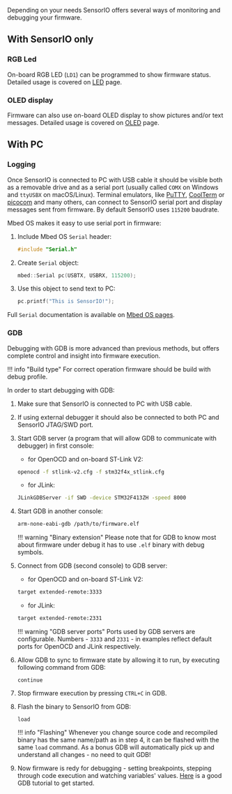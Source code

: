 Depending on your needs SensorIO offers several ways of monitoring and debugging your firmware.

## With SensorIO only

### RGB Led

On-board RGB LED (`LD1`) can be programmed to show firmware status. Detailed usage is covered on [LED](./rgbled.md) page.

### OLED display

Firmware can also use on-board OLED display to show pictures and/or text messages. Detailed usage is covered on [OLED](./oled.md) page.

## With PC

### Logging

Once SensorIO is connected to PC with USB cable it should be visible both as a removable drive and as a serial port (usually called `COMX` on Windows and `ttyUSBX` on macOS/Linux). Terminal emulators, like [PuTTY](https://putty.org), [CoolTerm](https://freeware.the-meiers.org) or [picocom](https://github.com/npat-efault/picocom) and many others, can connect to SensorIO serial port and display messages sent from firmware. By default SensorIO uses `115200` baudrate.

Mbed OS makes it easy to use serial port in firmware:

1. Include Mbed OS `Serial` header:

    ```c++
    #include "Serial.h"
    ```

2. Create `Serial` object:

    ```c++
    mbed::Serial pc(USBTX, USBRX, 115200);
    ```

3. Use this object to send text to PC:

    ```c++
    pc.printf("This is SensorIO!");
    ```

Full `Serial` documentation is available on [Mbed OS pages](https://os.mbed.com/docs/latest/apis/serial.html).

### GDB

Debugging with GDB is more advanced than previous methods, but offers complete control and insight into firmware execution.

!!! info "Build type"
    For correct operation firmware should be build with debug profile.

In order to start debugging with GDB:

1. Make sure that SensorIO is connected to PC with USB cable.
2. If using external debugger it should also be connected to both PC and SensorIO JTAG/SWD port.
3. Start GDB server (a program that will allow GDB to communicate with debugger) in first console:

    - for OpenOCD and on-board ST-Link V2:

    ```bash
    openocd -f stlink-v2.cfg -f stm32f4x_stlink.cfg
    ```

    - for JLink:

    ```bash
    JLinkGDBServer -if SWD -device STM32F413ZH -speed 8000
    ```

4. Start GDB in another console:

    ```bash
    arm-none-eabi-gdb /path/to/firmware.elf
    ```

    !!! warning "Binary extension"
        Please note that for GDB to know most about firmware under debug it has to use `.elf` binary with debug symbols.

5. Connect from GDB (second console) to GDB server:

    - for OpenOCD and on-board ST-Link V2:

    ```bash
    target extended-remote:3333
    ```

    - for JLink:

    ```bash
    target extended-remote:2331
    ```

    !!! warning "GDB server ports"
        Ports used by GDB servers are configurable. Numbers - `3333` and `2331` - in examples reflect default ports for OpenOCD and JLink respectively.

6. Allow GDB to sync to firmware state by allowing it to run, by executing following command from GDB:

    ```
    continue
    ```

7. Stop firmware execution by pressing `CTRL+C` in GDB.

8. Flash the binary to SensorIO from GDB:

    ```
    load
    ```

    !!! info "Flashing"
        Whenever you change source code and recompiled binary has the same name/path as in step 4, it can be flashed with the same `load` command. As a bonus GDB will automatically pick up and understand all changes - no need to quit GDB!

9. Now firmware is redy for debugging - setting breakpoints, stepping through code execution and watching variables' values. [Here](http://unknownroad.com/rtfm/gdbtut/gdbtoc.html) is a good GDB tutorial to get started.
